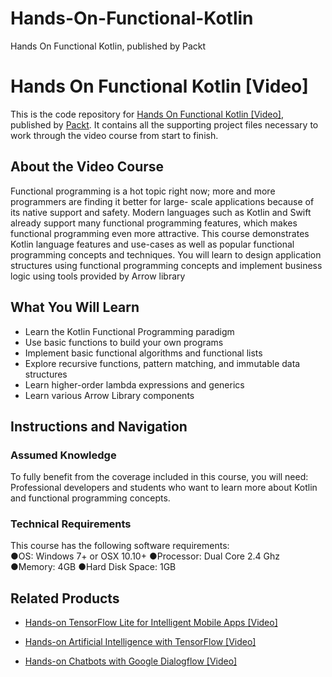 # Hands-On-Functional-Kotlin
Hands On Functional Kotlin, published by Packt
# Hands On Functional Kotlin [Video]
This is the code repository for [Hands On Functional Kotlin [Video]](https://www.packtpub.com/application-development/hands-functional-kotlin-video?utm_source=github&utm_medium=repository&utm_campaign=9781788476706), published by [Packt](https://www.packtpub.com/?utm_source=github). It contains all the supporting project files necessary to work through the video course from start to finish.
## About the Video Course
Functional programming is a hot topic right now; more and more programmers are finding it better for large- scale applications because of its native support and safety. Modern languages such as Kotlin and Swift already support many functional programming features, which makes functional programming even more attractive. 
This course demonstrates Kotlin language features and use-cases as well as popular functional programming concepts and techniques. You will learn to design application structures using functional programming concepts and implement business logic using tools provided by Arrow library

<H2>What You Will Learn</H2>
<DIV class=book-info-will-learn-text>
<UL>
<LI>Learn the Kotlin Functional Programming paradigm 
<LI>Use basic functions to build your own programs 
<LI>Implement basic functional algorithms and functional lists
<LI>Explore recursive functions, pattern matching, and immutable data structures
<LI>Learn higher-order lambda expressions and generics
<LI>Learn various Arrow Library components </LI></UL></DIV>

## Instructions and Navigation
### Assumed Knowledge
To fully benefit from the coverage included in this course, you will need:<br/>
Professional developers and students who want to learn more about Kotlin and functional programming concepts.
### Technical Requirements
This course has the following software requirements:<br/>
●OS: Windows 7+ or OSX 10.10+
●Processor: Dual Core 2.4 Ghz
●Memory: 4GB
●Hard Disk Space: 1GB


## Related Products
* [Hands-on TensorFlow Lite for Intelligent Mobile Apps [Video]](https://www.packtpub.com/application-development/hands-tensorflow-lite-intelligent-mobile-apps-video?utm_source=github&utm_medium=repository&utm_campaign=9781788990677)

* [Hands-on Artificial Intelligence with TensorFlow [Video]](https://www.packtpub.com/big-data-and-business-intelligence/hands-artificial-intelligence-tensorflow-video?utm_source=github&utm_medium=repository&utm_campaign=9781789135091)

* [Hands-on Chatbots with Google Dialogflow [Video]](https://www.packtpub.com/application-development/hands-chatbots-google-dialogflow?utm_source=github&utm_medium=repository&utm_campaign=9781789130539)

